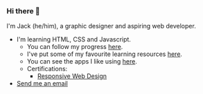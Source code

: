 ### Hi there 👋 

I'm Jack (he/him), a graphic designer and aspiring web developer. 

- I'm learning HTML, CSS and Javascript. 
  - You can follow my progress [here](https://github.com/jones58/my-coding-progress/). 
  - I've put some of my favourite learning resources [here](https://github.com/jones58/Learning-Resources). 
  - You can see the apps I like using [here](https://github.com/jones58/My-Setup/blob/main/Mac%20apps.md).
  - Certifications:
    - [Responsive Web Design](https://www.freecodecamp.org/certification/jones58/responsive-web-design)
- <a href="mailto:jcode689@gmail.com"> Send me an email</a>






